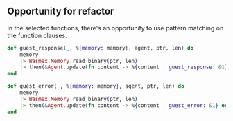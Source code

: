 ## Opportunity for refactor

In the selected functions, there's an opportunity to use pattern matching on the function clauses.

```elixir
def guest_response(_, %{memory: memory}, agent, ptr, len) do
    memory
    |> Wasmex.Memory.read_binary(ptr, len)
    |> then(&Agent.update(fn content -> %{content | guest_response: &1} end))
end

def guest_error(_, %{memory: memory}, agent, ptr, len) do
    memory
    |> Wasmex.Memory.read_binary(ptr, len)
    |> then(&Agent.update(fn content -> %{content | guest_error: &1} end))
end

```
